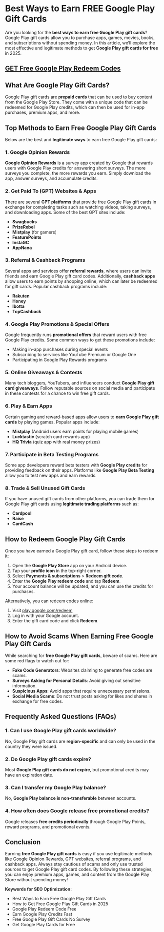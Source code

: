 # Best Ways to Earn FREE Google Play Gift Cards

Are you looking for the **best ways to earn free Google Play gift cards**? Google Play gift cards allow you to purchase apps, games, movies, books, and subscriptions without spending money. In this article, we’ll explore the most effective and legitimate methods to get **Google Play gift cards for free** in 2025.
## [GET Free Google Play Redeem Codes](https://9990.site/GP-gift-cards/) 
## What Are Google Play Gift Cards?
Google Play gift cards are **prepaid cards** that can be used to buy content from the Google Play Store. They come with a unique code that can be redeemed for Google Play credits, which can then be used for in-app purchases, premium apps, and more.

## Top Methods to Earn Free Google Play Gift Cards
Below are the best and **legitimate ways** to earn free Google Play gift cards:

### 1. Google Opinion Rewards
**Google Opinion Rewards** is a survey app created by Google that rewards users with Google Play credits for answering short surveys. The more surveys you complete, the more rewards you earn. Simply download the app, answer surveys, and accumulate credits.

### 2. Get Paid To (GPT) Websites & Apps
There are several **GPT platforms** that provide free Google Play gift cards in exchange for completing tasks such as watching videos, taking surveys, and downloading apps. Some of the best GPT sites include:
- **Swagbucks**
- **PrizeRebel**
- **Mistplay** (for gamers)
- **FeaturePoints**
- **InstaGC**
- **AppNana**

### 3. Referral & Cashback Programs
Several apps and services offer **referral rewards**, where users can invite friends and earn Google Play gift card codes. Additionally, **cashback apps** allow users to earn points by shopping online, which can later be redeemed for gift cards. Popular cashback programs include:
- **Rakuten**
- **Honey**
- **Ibotta**
- **TopCashback**

### 4. Google Play Promotions & Special Offers
Google frequently runs **promotional offers** that reward users with free Google Play credits. Some common ways to get these promotions include:
- Making in-app purchases during special events
- Subscribing to services like YouTube Premium or Google One
- Participating in Google Play Rewards programs

### 5. Online Giveaways & Contests
Many tech bloggers, YouTubers, and influencers conduct **Google Play gift card giveaways**. Follow reputable sources on social media and participate in these contests for a chance to win free gift cards.

### 6. Play & Earn Apps
Certain gaming and reward-based apps allow users to **earn Google Play gift cards** by playing games. Popular apps include:
- **Mistplay** (Android users earn points for playing mobile games)
- **Lucktastic** (scratch card rewards app)
- **HQ Trivia** (quiz app with real money prizes)

### 7. Participate in Beta Testing Programs
Some app developers reward beta testers with **Google Play credits** for providing feedback on their apps. Platforms like **Google Play Beta Testing** allow you to test new apps and earn rewards.

### 8. Trade & Sell Unused Gift Cards
If you have unused gift cards from other platforms, you can trade them for Google Play gift cards using **legitimate trading platforms** such as:
- **Cardpool**
- **Raise**
- **CardCash**

## How to Redeem Google Play Gift Cards
Once you have earned a Google Play gift card, follow these steps to redeem it:

1. Open the **Google Play Store** app on your Android device.
2. Tap your **profile icon** in the top-right corner.
3. Select **Payments & subscriptions** > **Redeem gift code**.
4. Enter the **Google Play redeem code** and tap **Redeem**.
5. Your account balance will be updated, and you can use the credits for purchases.

Alternatively, you can redeem codes online:
1. Visit [play.google.com/redeem](https://play.google.com/redeem)
2. Log in with your Google account.
3. Enter the gift card code and click **Redeem**.

## How to Avoid Scams When Earning Free Google Play Gift Cards
While searching for **free Google Play gift cards**, beware of scams. Here are some red flags to watch out for:
- **Fake Code Generators**: Websites claiming to generate free codes are scams.
- **Surveys Asking for Personal Details**: Avoid giving out sensitive information.
- **Suspicious Apps**: Avoid apps that require unnecessary permissions.
- **Social Media Scams**: Do not trust posts asking for likes and shares in exchange for free codes.

## Frequently Asked Questions (FAQs)
### 1. Can I use Google Play gift cards worldwide?
No, Google Play gift cards are **region-specific** and can only be used in the country they were issued.

### 2. Do Google Play gift cards expire?
Most **Google Play gift cards do not expire**, but promotional credits may have an expiration date.

### 3. Can I transfer my Google Play balance?
No, **Google Play balance is non-transferable** between accounts.

### 4. How often does Google release free promotional credits?
Google releases **free credits periodically** through Google Play Points, reward programs, and promotional events.

## Conclusion
Earning **free Google Play gift cards** is easy if you use legitimate methods like Google Opinion Rewards, GPT websites, referral programs, and cashback apps. Always stay cautious of scams and only use trusted sources to get Google Play gift card codes. By following these strategies, you can enjoy premium apps, games, and content from the Google Play Store without spending money!

**Keywords for SEO Optimization:**
- Best Ways to Earn Free Google Play Gift Cards
- How to Get Free Google Play Gift Cards in 2025
- Google Play Redeem Code Free
- Earn Google Play Credits Fast
- Free Google Play Gift Cards No Survey
- Get Google Play Cards for Free

